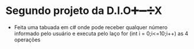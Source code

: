 # Segundo projeto da D.I.O:heavy_plus_sign::heavy_minus_sign::heavy_division_sign:X

* Feita uma tabuada em c# onde pode receber qualquer número informado pelo usuário e executa pelo laço for (int i = 0;i<=10;i++) as 4 operações

